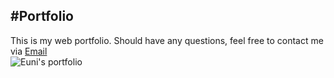 #Portfolio
---
This is my web portfolio. 
Should have any questions, feel free to contact me via [Email](soleeyaa@gmail.com) <br />
![Euni's portfolio](portfolio.jpeg)
